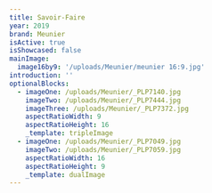 ```yaml
---
title: Savoir-Faire
year: 2019
brand: Meunier
isActive: true
isShowcased: false
mainImage:
  image16by9: '/uploads/Meunier/meunier 16:9.jpg'
introduction: ''
optionalBlocks:
  - imageOne: /uploads/Meunier/_PLP7140.jpg
    imageTwo: /uploads/Meunier/_PLP7444.jpg
    imageThree: /uploads/Meunier/_PLP7372.jpg
    aspectRatioWidth: 9
    aspectRatioHeight: 16
    _template: tripleImage
  - imageOne: /uploads/Meunier/_PLP7049.jpg
    imageTwo: /uploads/Meunier/_PLP7059.jpg
    aspectRatioWidth: 16
    aspectRatioHeight: 9
    _template: dualImage
---
```


